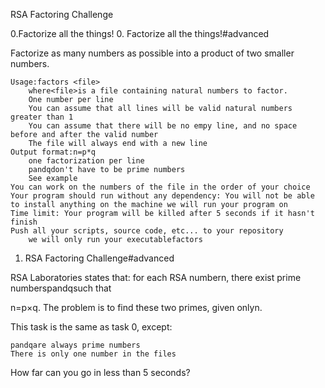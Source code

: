 RSA Factoring Challenge

0.Factorize all the things!
0. Factorize all the things!#advanced

Factorize as many numbers as possible into a product of two smaller numbers.

    Usage:factors <file>
        where<file>is a file containing natural numbers to factor.
        One number per line
        You can assume that all lines will be valid natural numbers greater than 1
        You can assume that there will be no empy line, and no space before and after the valid number
        The file will always end with a new line
    Output format:n=p*q
        one factorization per line
        pandqdon't have to be prime numbers
        See example
    You can work on the numbers of the file in the order of your choice
    Your program should run without any dependency: You will not be able to install anything on the machine we will run your program on
    Time limit: Your program will be killed after 5 seconds if it hasn't finish
    Push all your scripts, source code, etc... to your repository
        we will only run your executablefactors

1. RSA Factoring Challenge#advanced

RSA Laboratories states that: for each RSA numbern, there exist prime numberspandqsuch that

n=p×q. The problem is to find these two primes, given onlyn.

This task is the same as task 0, except:

    pandqare always prime numbers
    There is only one number in the files

How far can you go in less than 5 seconds?
